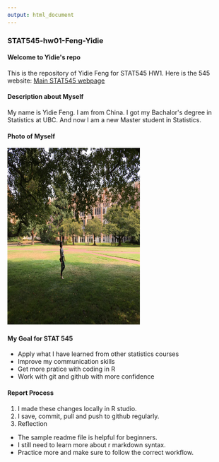 ```yaml
---
output: html_document
---
```

### STAT545-hw01-Feng-Yidie

#### Welcome to Yidie's repo
This is the repository of Yidie Feng for STAT545 HW1.
Here is the 545 website: [Main STAT545 webpage](http://stat545.com)

#### Description about Myself
My name is Yidie Feng. I am from China. I got my Bachalor's degree in Statistics at UBC. And now I am a new Master student in Statistics.

#### Photo of Myself
<img src="IMG_9783.JPG" height="400px" width="300px" />

#### My Goal for STAT 545
* Apply what I have learned from other statistics courses
* Improve my communication skills
* Get more pratice with coding in R
* Work with git and github with more confidence

#### Report Process
1. I made these changes locally in R studio.
2. I save, commit, pull and push to github regularly.
3. Reflection 
- The sample readme file is helpful for beginners. 
- I still need to learn more about r markdown syntax.
- Practice more and make sure to follow the correct workflow.
